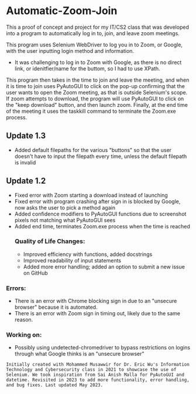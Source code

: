 # Automatic-Zoom-Join
This a proof of concept and project for my IT/CS2 class that was developed into a program to automatically log in to, join, and leave zoom meetings.

This program uses Selenium WebDriver to log you in to Zoom, or Google, with the user inputting login method and information.
* It was challenging to log in to Zoom with Google, as there is no direct link, or idenitfier/name for the buttom, so I had to use XPath.

This program then takes in the time to join and leave the meeting, and when it is time to join uses PyAutoGUI to click on the pop-up confirming that the user wants to open the Zoom meeting, as that is outside Selenium's scope.
If zoom attempts to download, the program will use PyAutoGUI to click on the "keep download" button, and then launch zoom.
Finally, at the end time of the meeting it uses the taskkill command to terminate the Zoom.exe process.

## Update 1.3 ##
* Added default filepaths for the various "buttons" so that the user doesn't have to input the filepath every time, unless the default filepath is invalid

## Update 1.2 ##
* Fixed error with Zoom starting a download instead of launching
* Fixed error with program crashing after sign in is blocked by Google, now asks the user to pick a method again
* Added confidence modifiers to PyAutoGUI functions due to screenshot pixels not matching what PyAutoGUI sees
* Added end time, terminates Zoom.exe process when the time is reached
    ### Quality of Life Changes: ###
    * Improved efficiency with functions, added docstrings
    * Improved readability of input statements
    * Added more error handling; added an option to submit a new issue on GitHub

### Errors: ###
* There is an error with Chrome blocking sign in due to an "unsecure browser" because it is automated.
* There is an error with Zoom sign in timing out, likely due to the same reason.

### Working on: ###
* Possibly using undetected-chromedriver to bypass restrictions on logins through what Google thinks is an "unsecure browser"

` Initially created with Mohammed Musawwir for Dr. Eric Wu's Information Technology and Cybersecurity class in 2021 to showcase the use of Selenium. We took inspiration from Sai Anish Malla for PyAutoGUI and datetime. Revisited in 2023 to add more functionality, error handling, and bug fixes. Last updated May 2023. `
